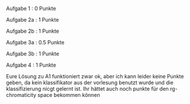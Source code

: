 Aufgabe 1	:	0 Punkte

Aufgabe 2a	:	1 Punkte

Aufgabe 2b	:	1 Punkte

Aufgabe 3a	:	0.5 Punkte

Aufgabe 3b	:	1 Punkte

Aufgabe 4	:	1 Punkte

Eure Lösung zu A1 funktioniert zwar ok, aber ich kann leider keine Punkte geben, da kein klassifikator aus der vorlesung benutzt wurde und die klassifizierung nicgt gelernt ist.
Ihr hättet auch noch punkte für den rg-chromaticity space bekommen können